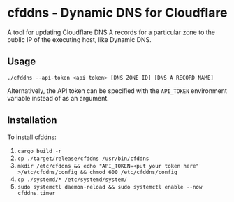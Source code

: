 # cfddns - Dynamic DNS for Cloudflare

A tool for updating Cloudflare DNS A records for a particular zone to the public IP of the executing host, like Dynamic DNS.

## Usage

`./cfddns --api-token <api token> [DNS ZONE ID] [DNS A RECORD NAME]`

Alternatively, the API token can be specified with the `API_TOKEN` environment variable instead of as an argument.

## Installation

To install cfddns:

1. `cargo build -r`
2. `cp ./target/release/cfddns /usr/bin/cfddns`
3. ```mkdir /etc/cfddns && echo "API_TOKEN=<put your token here" >/etc/cfddns/config && chmod 600 /etc/cfddns/config```
4. `cp ./systemd/* /etc/systemd/system/`
5. `sudo systemctl daemon-reload && sudo systemctl enable --now cfddns.timer`

